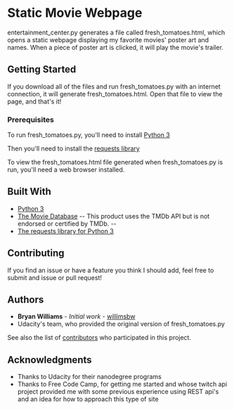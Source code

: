 # Static Movie Webpage

entertainment_center.py generates a file called fresh_tomatoes.html, which
opens a static webpage displaying my favorite movies' poster art and names. When
a piece of poster art is clicked, it will play the movie's trailer.

## Getting Started

If you download all of the files and run fresh_tomatoes.py with an internet
connection, it will generate fresh_tomatoes.html. Open that file to view the
page, and that's it!

### Prerequisites

To run fresh_tomatoes.py, you'll need to install [Python 3](https://www.python.org/ftp/python/3.6.5/python-3.6.5.exe)

Then you'll need to install the [requests library](http://docs.python-requests.org/en/latest/user/install/#install)

To view the fresh_tomatoes.html file generated when fresh_tomatoes.py is run,
you'll need a web browser installed.

## Built With

* [Python 3](https://docs.python.org/3/)
* [The Movie Database]("https://www.themoviedb.org")
-- This product uses the TMDb API but is not endorsed or certified by TMDb. --
* [The requests library for Python 3]("http://docs.python-requests.org/en/latest/user/quickstart/")


## Contributing

If you find an issue or have a feature you think I should add, feel free to submit
and issue or pull request!

## Authors

* **Bryan Williams** - *Initial work* - [willimsbw](https://github.com/willimsbw)
* Udacity's team, who provided the original version of fresh_tomatoes.py

See also the list of [contributors](https://github.com/willimsbw/movie-website/graphs/contributors)
who participated in this project.

## Acknowledgments

* Thanks to Udacity for their nanodegree programs
* Thanks to Free Code Camp, for getting me started and whose twitch api project
  provided me with some previous experience using REST api's and an idea for how
  to approach this type of site
